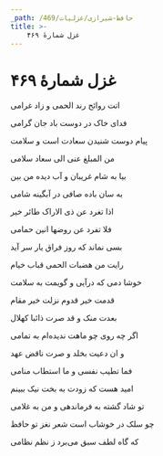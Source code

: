 ```yaml
---
_path: /حافظ-شیرازی/غزلیات/469
title: >-
    غزل شمارهٔ ۴۶۹
---
```

# غزل شمارهٔ ۴۶۹

<div class="b" id="bn1"><div class="m1"><p>اتت روائح رند الحمی و زاد غرامی</p></div>
<div class="m2"><p>فدای خاک در دوست باد جان گرامی</p></div></div>
<div class="b" id="bn2"><div class="m1"><p>پیام دوست شنیدن سعادت است و سلامت</p></div>
<div class="m2"><p>من المبلغ عنی الی سعاد سلامی</p></div></div>
<div class="b" id="bn3"><div class="m1"><p>بیا به شام غریبان و آب دیده من بین</p></div>
<div class="m2"><p>به سان باده صافی در آبگینه شامی</p></div></div>
<div class="b" id="bn4"><div class="m1"><p>اذا تغرد عن ذی الاراک طائر خیر</p></div>
<div class="m2"><p>فلا تفرد عن روضها انین حمامی</p></div></div>
<div class="b" id="bn5"><div class="m1"><p>بسی نماند که روز فراق یار سر آید</p></div>
<div class="m2"><p>رایت من هضبات الحمی قباب خیام</p></div></div>
<div class="b" id="bn6"><div class="m1"><p>خوشا دمی که درآیی و گویمت به سلامت</p></div>
<div class="m2"><p>قدمت خیر قدوم نزلت خیر مقام</p></div></div>
<div class="b" id="bn7"><div class="m1"><p>بعدت منک و قد صرت ذائبا کهلال</p></div>
<div class="m2"><p>اگر چه روی چو ماهت ندیده‌ام به تمامی</p></div></div>
<div class="b" id="bn8"><div class="m1"><p>و ان دعیت بخلد و صرت ناقض عهد</p></div>
<div class="m2"><p>فما تطیب نفسی و ما استطاب منامی</p></div></div>
<div class="b" id="bn9"><div class="m1"><p>امید هست که زودت به بخت نیک ببینم</p></div>
<div class="m2"><p>تو شاد گشته به فرماندهی و من به غلامی</p></div></div>
<div class="b" id="bn10"><div class="m1"><p>چو سلک در خوشاب است شعر نغز تو حافظ</p></div>
<div class="m2"><p>که گاه لطف سبق می‌برد ز نظم نظامی</p></div></div>
